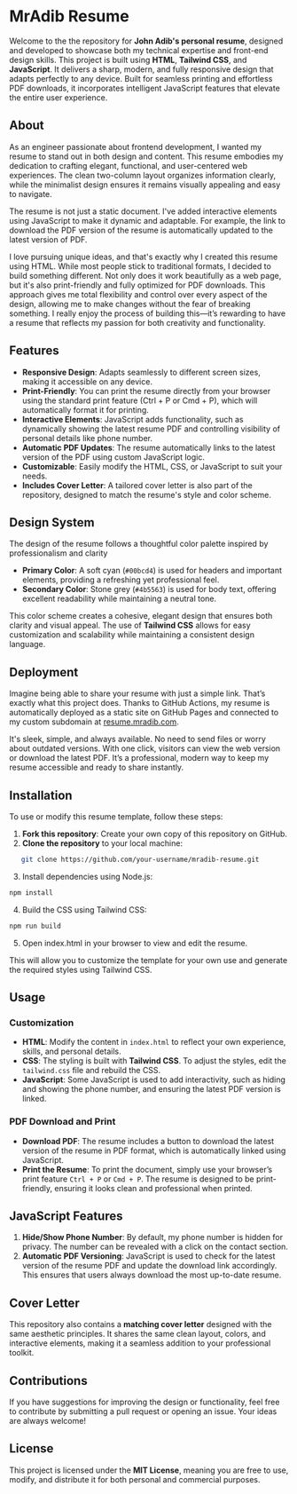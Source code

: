 # MrAdib Resume

Welcome to the the repository for **John Adib's personal resume**, designed and developed to showcase both my technical expertise and front-end design skills. This project is built using **HTML**, **Tailwind CSS**, and **JavaScript**. It delivers a sharp, modern, and fully responsive design that adapts perfectly to any device. Built for seamless printing and effortless PDF downloads, it incorporates intelligent JavaScript features that elevate the entire user experience.

## About

As an engineer passionate about frontend development, I wanted my resume to stand out in both design and content. This resume embodies my dedication to crafting elegant, functional, and user-centered web experiences. The clean two-column layout organizes information clearly, while the minimalist design ensures it remains visually appealing and easy to navigate.

The resume is not just a static document. I've added interactive elements using JavaScript to make it dynamic and adaptable. For example, the link to download the PDF version of the resume is automatically updated to the latest version of PDF.

I love pursuing unique ideas, and that's exactly why I created this resume using HTML. While most people stick to traditional formats, I decided to build something different. Not only does it work beautifully as a web page, but it's also print-friendly and fully optimized for PDF downloads. This approach gives me total flexibility and control over every aspect of the design, allowing me to make changes without the fear of breaking something. I really enjoy the process of building this—it’s rewarding to have a resume that reflects my passion for both creativity and functionality.

## Features

- **Responsive Design**: Adapts seamlessly to different screen sizes, making it accessible on any device.
- **Print-Friendly**: You can print the resume directly from your browser using the standard print feature (Ctrl + P or Cmd + P), which will automatically format it for printing.
- **Interactive Elements**: JavaScript adds functionality, such as dynamically showing the latest resume PDF and controlling visibility of personal details like phone number.
- **Automatic PDF Updates**: The resume automatically links to the latest version of the PDF using custom JavaScript logic.
- **Customizable**: Easily modify the HTML, CSS, or JavaScript to suit your needs.
- **Includes Cover Letter**: A tailored cover letter is also part of the repository, designed to match the resume's style and color scheme.

## Design System

The design of the resume follows a thoughtful color palette inspired by professionalism and clarity

- **Primary Color**: A soft cyan (`#00bcd4`) is used for headers and important elements, providing a refreshing yet professional feel.
- **Secondary Color**: Stone grey (`#4b5563`) is used for body text, offering excellent readability while maintaining a neutral tone.

This color scheme creates a cohesive, elegant design that ensures both clarity and visual appeal. The use of **Tailwind CSS** allows for easy customization and scalability while maintaining a consistent design language.

## Deployment

Imagine being able to share your resume with just a simple link. That’s exactly what this project does. Thanks to GitHub Actions, my resume is automatically deployed as a static site on GitHub Pages and connected to my custom subdomain at [resume.mradib.com](https://resume.mradib.com).

It's sleek, simple, and always available. No need to send files or worry about outdated versions. With one click, visitors can view the web version or download the latest PDF. It’s a professional, modern way to keep my resume accessible and ready to share instantly.


## Installation

To use or modify this resume template, follow these steps:

1. **Fork this repository**: Create your own copy of this repository on GitHub.
2. **Clone the repository** to your local machine:
```bash
   git clone https://github.com/your-username/mradib-resume.git
```
3. Install dependencies using Node.js:
```bash
npm install
```
4. Build the CSS using Tailwind CSS:
```bash
npm run build
```
5. Open index.html in your browser to view and edit the resume.

This will allow you to customize the template for your own use and generate the required styles using Tailwind CSS.

## Usage

### Customization

- **HTML**: Modify the content in `index.html` to reflect your own experience, skills, and personal details.
- **CSS**: The styling is built with **Tailwind CSS**. To adjust the styles, edit the `tailwind.css` file and rebuild the CSS.
- **JavaScript**: Some JavaScript is used to add interactivity, such as hiding and showing the phone number, and ensuring the latest PDF version is linked.

### PDF Download and Print

- **Download PDF**: The resume includes a button to download the latest version of the resume in PDF format, which is automatically linked using JavaScript.
- **Print the Resume**: To print the document, simply use your browser’s print feature `Ctrl + P` or `Cmd + P`. The resume is designed to be print-friendly, ensuring it looks clean and professional when printed.

## JavaScript Features

1. **Hide/Show Phone Number**: By default, my phone number is hidden for privacy. The number can be revealed with a click on the contact section.
2. **Automatic PDF Versioning**: JavaScript is used to check for the latest version of the resume PDF and update the download link accordingly. This ensures that users always download the most up-to-date resume.

## Cover Letter

This repository also contains a **matching cover letter** designed with the same aesthetic principles. It shares the same clean layout, colors, and interactive elements, making it a seamless addition to your professional toolkit.

## Contributions

If you have suggestions for improving the design or functionality, feel free to contribute by submitting a pull request or opening an issue. Your ideas are always welcome!

## License

This project is licensed under the **MIT License**, meaning you are free to use, modify, and distribute it for both personal and commercial purposes.

